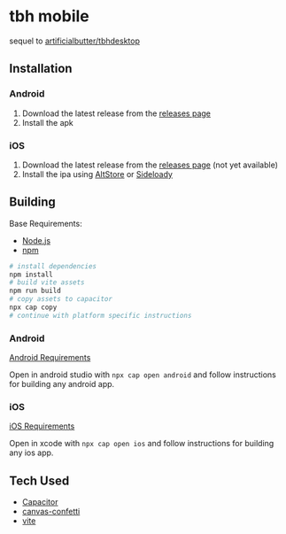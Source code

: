 # tbh mobile
sequel to [artificialbutter/tbhdesktop](https://github.com/artificialbutter/tbhdesktop)

## Installation
### Android
1. Download the latest release from the [releases page](https://github.com/artificialbutter/tbhmobile/releases)
2. Install the apk

### iOS
1. Download the latest release from the [releases page](https://github.com/artificialbutter/tbhmobile/releases) (not yet available)
2. Install the ipa using [AltStore](https://altstore.io/) or [Sideloady](https://github.com/jt52525/sideloady)
## Building
Base Requirements:
- [Node.js](https://nodejs.org/en/)
- [npm](https://www.npmjs.com/get-npm)

```bash
# install dependencies
npm install
# build vite assets
npm run build
# copy assets to capacitor
npx cap copy
# continue with platform specific instructions
```

### Android
[Android Requirements](https://capacitorjs.com/docs/getting-started/environment-setup#android-requirements)

Open in android studio with `npx cap open android` and follow instructions for building any android app.

### iOS
[iOS Requirements](https://capacitorjs.com/docs/getting-started/environment-setup#ios-requirements)

Open in xcode with `npx cap open ios` and follow instructions for building any ios app.

## Tech Used
- [Capacitor](https://capacitorjs.com)
- [canvas-confetti](https://github.com/catdad/canvas-confetti)
- [vite](https://vitejs.dev)